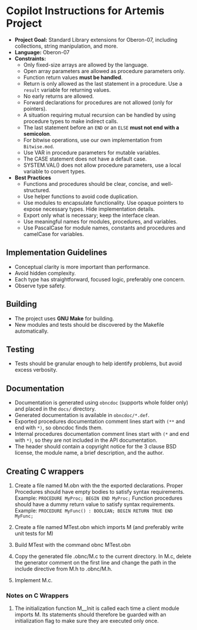 # Copilot Instructions for Artemis Project

- **Project Goal:** Standard Library extensions for Oberon-07, including collections, string manipulation, and more. 
- **Language:** Oberon-07
- **Constraints:** 
  - Only fixed-size arrays are allowed by the language. 
  - Open array parameters are allowed as procedure parameters only.
  - Function return values **must be handled**.
  - Return is only allowed as the last statement in a procedure. Use a `result` variable for returning values.
  - No early returns are allowed.
  - Forward declarations for procedures are not allowed (only for pointers).
  - A situation requiring mutual recursion can be handled by using procedure types to make indirect calls.
  - The last statement before an `END` or an `ELSE` **must not end with a semicolon**.
  - For bitwise operations, use our own implementation from `Bitwise.mod`.
  - Use VAR in procedure parameters for mutable variables.
  - The CASE statement does not have a default case.
  - SYSTEM.VAL() does not allow procedure parameters, use a local variable to convert types.
- **Best Practices**
  - Functions and procedures should be clear, concise, and well-structured.
  - Use helper functions to avoid code duplication.
  - Use modules to encapsulate functionality. Use opaque pointers to expose necessary types. Hide implementation details.
  - Export only what is necessary; keep the interface clean.
  - Use meaningful names for modules, procedures, and variables.
  - Use PascalCase for module names, constants and procedures and camelCase for variables.

## Implementation Guidelines
- Conceptual clarity is more important than performance.
- Avoid hidden complexity.
- Each type has straightforward, focused logic, preferably one concern.
- Observe type safety.

## Building

- The project uses **GNU Make** for building.
- New modules and tests should be discovered by the Makefile automatically.

## Testing

- Tests should be granular enough to help identify problems, but avoid excess verbosity.

## Documentation

- Documentation is generated using `obncdoc` (supports whole folder only) and placed in the `docs/` directory.
- Generated documentation is available in `obncdoc/*.def`. 
- Exported procedures documentation comment lines start with `(**` and end with `*)`, so obncdoc finds them.
- Internal procedures documentation comment lines start with `(*` and end with `*)`, so they are not included in the API documentation.
- The header should contain a copyright notice for the 3 clause BSD license, the module name, a brief description, and the author.

## Creating C wrappers

1. Create a file named M.obn with the the exported declarations.
   Proper Procedures should have empty bodies to satisfy syntax requirements.
   Example: `PROCEDURE MyProc; BEGIN END MyProc;` 
   Function procedures should have a dummy return value to satisfy syntax requirements.
   Example: `PROCEDURE MyFunc() : BOOLEAN; BEGIN RETURN TRUE END MyFunc;` 

2. Create a file named MTest.obn which imports M (and preferably  write
    unit tests for M)
3. Build MTest with the command
        obnc MTest.obn
4. Copy the generated file .obnc/M.c to the current directory. In M.c,
    delete the generator comment on the first line and change  the  path
    in the include directive from M.h to .obnc/M.h.
5. Implement M.c.

### Notes on C Wrappers

1. The initialization function M__Init is called each time a client
  module imports M. Its statements should therefore be  guarded  with an
  initialization flag to make sure they are executed only once.
